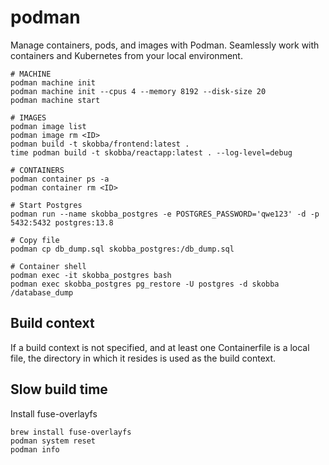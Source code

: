 # podman
Manage containers, pods, and images with Podman. Seamlessly work with containers and Kubernetes from your local environment.

```
# MACHINE
podman machine init
podman machine init --cpus 4 --memory 8192 --disk-size 20
podman machine start

# IMAGES
podman image list 
podman image rm <ID>
podman build -t skobba/frontend:latest .
time podman build -t skobba/reactapp:latest . --log-level=debug

# CONTAINERS
podman container ps -a
podman container rm <ID>

# Start Postgres
podman run --name skobba_postgres -e POSTGRES_PASSWORD='qwe123' -d -p 5432:5432 postgres:13.8

# Copy file
podman cp db_dump.sql skobba_postgres:/db_dump.sql

# Container shell
podman exec -it skobba_postgres bash
podman exec skobba_postgres pg_restore -U postgres -d skobba /database_dump
```
## Build context
If a build context is not specified, and at least one Containerfile is a local file, the directory in which it resides is used as the build context.

## Slow build time
Install fuse-overlayfs

```
brew install fuse-overlayfs
podman system reset
podman info
```


